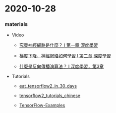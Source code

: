 # 2020-10-28

### materials

* Video

    * [究竟神經網路是什麼？ l 第一章 深度學習](https://www.youtube.com/watch?v=aircAruvnKk&ab_channel=3Blue1Brown)

    * [梯度下降，神經網絡如何學習 l 第二章 深度學習](https://www.youtube.com/watch?v=IHZwWFHWa-w&ab_channel=3Blue1Brown)

    * [什麼是反向傳播演算法？ l 深度學習，第3章](https://www.youtube.com/watch?v=Ilg3gGewQ5U&t=10s&ab_channel=3Blue1Brown)

* Tutorials

    * [eat_tensorflow2_in_30_days](https://github.com/lyhue1991/eat_tensorflow2_in_30_days)

    * [tensorflow2_tutorials_chinese](https://github.com/czy36mengfei/tensorflow2_tutorials_chinese)

    * [TensorFlow-Examples](https://github.com/aymericdamien/TensorFlow-Examples)
